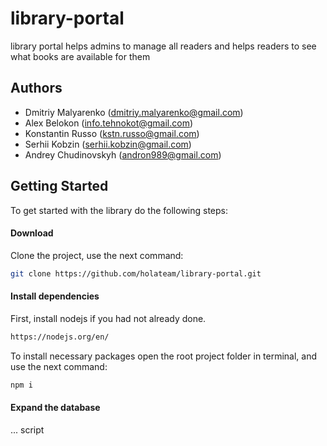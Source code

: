 # library-portal
library portal helps admins to manage all readers and helps readers to see what books are available for them

## Authors

* Dmitriy Malyarenko (<dmitriy.malyarenko@gmail.com>)
* Alex Belokon (<info.tehnokot@gmail.com>)
* Konstantin Russo (<kstn.russo@gmail.com>)
* Serhii Kobzin (<serhii.kobzin@gmail.com>)
* Andrey Chudinovskyh (<andron989@gmail.com>)

## Getting Started

To get started with the library do the following steps:

#### Download

Clone the project, use the next command: 
```bash
git clone https://github.com/holateam/library-portal.git
```

#### Install dependencies

First, install nodejs if you had not already done. 
```bash
https://nodejs.org/en/
```

To install necessary packages open the root project folder in terminal, and use the next command:
```bash 
npm i 
```

#### Expand the database

... script

